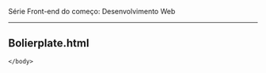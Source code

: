 Série Front-end do começo: Desenvolvimento Web

----- 

## Bolierplate.html

<!doctype html>
<html lang="pt-pt">
    <head>
        <meta charset="utf-8">
      <title></title>
    </head>
    <body>
      
    </body>
</html>
  
